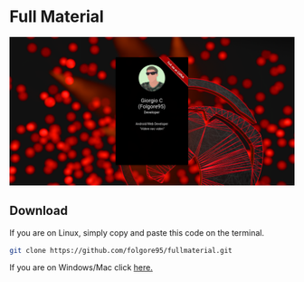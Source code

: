 # Full Material
<img src="https://github.com/folgore95/media/blob/master/fullmaterial.png"/>

## Download
If you are on Linux, simply copy and paste this code on the terminal.

```bash
git clone https://github.com/folgore95/fullmaterial.git
```

If you are on Windows/Mac click <a href="https://github.com/folgore95/fullmaterial/archive/master.zip">here.</a>
